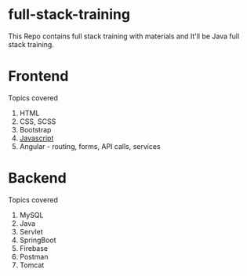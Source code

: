 # full-stack-training
This Repo contains full stack training with materials and It'll be Java full stack training.

# Frontend
Topics covered

1. HTML
2. CSS, SCSS
3. Bootstrap
5. [Javascript](https://github.com/RagulSid/full-stack-training/tree/main/Javascript)
6. Angular - routing, forms, API calls, services

# Backend
Topics covered

1. MySQL
2. Java
3. Servlet
4. SpringBoot
5. Firebase
6. Postman
7. Tomcat
